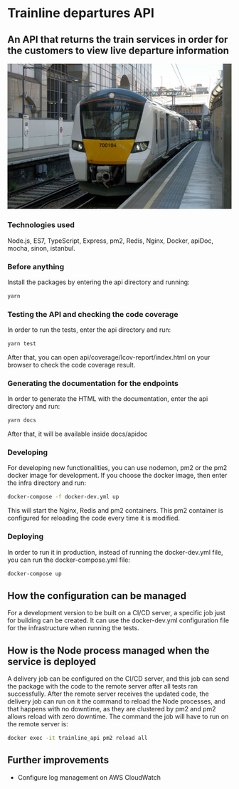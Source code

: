 # Trainline departures API

## An API that returns the train services in order for the customers to view live departure information

![alt text](docs/trainline.jpg "Train")

### Technologies used

Node.js, ES7, TypeScript, Express, pm2, Redis, Nginx, Docker, apiDoc, mocha, sinon, istanbul.

### Before anything

Install the packages by entering the api directory and running:

```bash
yarn
```

### Testing the API and checking the code coverage

In order to run the tests, enter the api directory and run:

```bash
yarn test
```

After that, you can open api/coverage/lcov-report/index.html on your browser to check the code coverage result.

### Generating the documentation for the endpoints

In order to generate the HTML with the documentation, enter the api directory and run:

```bash
yarn docs
```

After that, it will be available inside docs/apidoc

### Developing

For developing new functionalities, you can use nodemon, pm2 or the pm2 docker image for development. If you choose the docker image, then enter the infra directory and run:

```bash
docker-compose -f docker-dev.yml up
```

This will start the Nginx, Redis and pm2 containers. This pm2 container is configured for reloading the code every time it is modified.

### Deploying

In order to run it in production, instead of running the docker-dev.yml file, you can run the docker-compose.yml file:

```bash
docker-compose up
```

## How the configuration can be managed

For a development version to be built on a CI/CD server, a specific job just for building can be created. It can use the docker-dev.yml configuration file for the infrastructure when running the tests.

## How is the Node process managed when the service is deployed

A delivery job can be configured on the CI/CD server, and this job can send the package with the code to the remote server after all tests ran successfully. After the remote server receives the updated code, the delivery job can run on it the command to reload the Node processes, and that happens with no downtime, as they are clustered by pm2 and pm2 allows reload with zero downtime. The command the job will have to run on the remote server is:

```bash
docker exec -it trainline_api pm2 reload all
```

## Further improvements

- Configure log management on AWS CloudWatch
